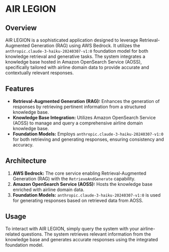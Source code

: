 


# AIR LEGION

## Overview

AIR LEGION is a sophisticated application designed to leverage Retrieval-Augmented Generation (RAG) using AWS Bedrock. It utilizes the `anthropic.claude-3-haiku-20240307-v1:0` foundation model for both knowledge retrieval and generative tasks. The system integrates a knowledge base hosted in Amazon OpenSearch Service (AOSS), specifically tailored with airline domain data to provide accurate and contextually relevant responses.

## Features

- **Retrieval-Augmented Generation (RAG):** Enhances the generation of responses by retrieving pertinent information from a structured knowledge base.
- **Knowledge Base Integration:** Utilizes Amazon OpenSearch Service (AOSS) to manage and query a comprehensive airline domain knowledge base.
- **Foundation Models:** Employs `anthropic.claude-3-haiku-20240307-v1:0` for both retrieving and generating responses, ensuring consistency and accuracy.

## Architecture

1. **AWS Bedrock:** The core service enabling Retrieval-Augmented Generation (RAG) with the `RetrieveAndGenerate` capability.
2. **Amazon OpenSearch Service (AOSS):** Hosts the knowledge base enriched with airline domain data.
3. **Foundation Models:** `anthropic.claude-3-haiku-20240307-v1:0` is used for generating responses based on retrieved data from AOSS.

## Usage

To interact with AIR LEGION, simply query the system with your airline-related questions. The system retrieves relevant information from the knowledge base and generates accurate responses using the integrated foundation model.
